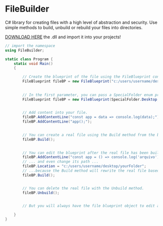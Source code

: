 # FileBuilder
C# library for creating files with a high level of abstraction and security. Use simple methods to build, unbuild or rebuild your files into directories.

[DOWNLOAD HERE](https://github.com/dieg0hartmann/FileBuilder/blob/main/bin/Debug/FileBuilder.dll) the .dll and import it into your projects!

```cs
// import the namespace
using FileBuilder;

static class Program {
    static void Main()
    {

        // Create the blueprint of the file using the FileBlueprint constructor.
        FileBlueprint fileBP = new FileBlueprint("c:/users/username/desktop", "MyFileName", Extention.JavaScript);
            
        
        // In the first parameter, you can pass a SpecialFolder enum preset value as well, instead of the path string. 
        FileBlueprint fileBP = new FileBlueprint(SpecialFolder.Desktop, "MyFileName", Extention.JavaScript);

        
        // Add content into your file.
        fileBP.AddContentLine("const app = data => console.log(data);");
        fileBP.AddContentLine("app();");

        
        // You can create a real file using the Build method from the blueprint object.
        fileBP.Build();

        
        // You can edit the blueprint after the real file has been builded anyways...
        fileBP.AddContentLine("const app = () => console.log('arquivo');");
        // ... and even change its path ...
        fileBP.Location = "c:/users/username/desktop/yourFolder";
        // ...because the Build method will rewrite the real file based on those changes.
        fileBP.Build();


        // You can delete the real file with the Unbuild method.
        fileBP.Unbuild();

        
        // But you will always have the file blueprint object to edit and build whenever you want [fileBP].

    }
}
```